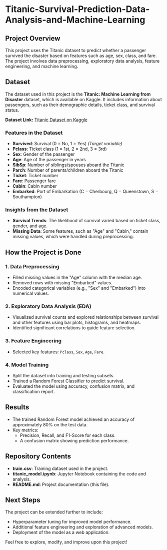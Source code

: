 # Titanic-Survival-Prediction-Data-Analysis-and-Machine-Learning

## Project Overview
This project uses the Titanic dataset to predict whether a passenger survived the disaster based on features such as age, sex, class, and fare. The project involves data preprocessing, exploratory data analysis, feature engineering, and machine learning.

## Dataset
The dataset used in this project is the **Titanic: Machine Learning from Disaster** dataset, which is available on Kaggle. It includes information about passengers, such as their demographic details, ticket class, and survival status.

**Dataset Link:** [Titanic Dataset on Kaggle](https://www.kaggle.com/c/titanic)

### Features in the Dataset
- **Survived**: Survival (0 = No, 1 = Yes) *(Target variable)*
- **Pclass**: Ticket class (1 = 1st, 2 = 2nd, 3 = 3rd)
- **Sex**: Gender of the passenger
- **Age**: Age of the passenger in years
- **SibSp**: Number of siblings/spouses aboard the Titanic
- **Parch**: Number of parents/children aboard the Titanic
- **Ticket**: Ticket number
- **Fare**: Passenger fare
- **Cabin**: Cabin number
- **Embarked**: Port of Embarkation (C = Cherbourg, Q = Queenstown, S = Southampton)

### Insights from the Dataset
- **Survival Trends**: The likelihood of survival varied based on ticket class, gender, and age.
- **Missing Data**: Some features, such as "Age" and "Cabin," contain missing values, which were handled during preprocessing.

## How the Project is Done

### 1. Data Preprocessing
- Filled missing values in the "Age" column with the median age.
- Removed rows with missing "Embarked" values.
- Encoded categorical variables (e.g., "Sex" and "Embarked") into numerical values.

### 2. Exploratory Data Analysis (EDA)
- Visualized survival counts and explored relationships between survival and other features using bar plots, histograms, and heatmaps.
- Identified significant correlations to guide feature selection.

### 3. Feature Engineering
- Selected key features: `Pclass`, `Sex`, `Age`, `Fare`.

### 4. Model Training
- Split the dataset into training and testing subsets.
- Trained a Random Forest Classifier to predict survival.
- Evaluated the model using accuracy, confusion matrix, and classification report.

## Results
- The trained Random Forest model achieved an accuracy of approximately 80% on the test data.
- Key metrics:
  - Precision, Recall, and F1-Score for each class.
  - A confusion matrix showing prediction performance.

## Repository Contents
- **train.csv**: Training dataset used in the project.
- **titanic_model.ipynb**: Jupyter Notebook containing the code and analysis.
- **README.md**: Project documentation (this file).

## Next Steps
The project can be extended further to include:
- Hyperparameter tuning for improved model performance.
- Additional feature engineering and exploration of advanced models.
- Deployment of the model as a web application.

Feel free to explore, modify, and improve upon this project!

